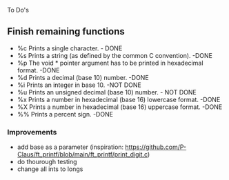 To Do's

## Finish remaining functions
- %c Prints a single character. - DONE
- %s Prints a string (as defined by the common C convention). -DONE
- %p The void * pointer argument has to be printed in hexadecimal format. -DONE
- %d Prints a decimal (base 10) number. -DONE
- %i Prints an integer in base 10. -NOT DONE
- %u Prints an unsigned decimal (base 10) number. - NOT DONE
- %x Prints a number in hexadecimal (base 16) lowercase format. -DONE
- %X Prints a number in hexadecimal (base 16) uppercase format. -DONE
- %% Prints a percent sign. -DONE

### Improvements
- add base as a parameter (inspiration: https://github.com/P-Claus/ft_printf/blob/main/ft_printf/print_digit.c)
- do thourough testing
- change all ints to longs
